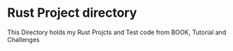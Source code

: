 # Rust Project directory  
This Directory holds my Rust Projcts and Test code from BOOK, Tutorial and Challenges  
